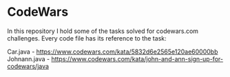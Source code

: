 # CodeWars
In this repository I hold some of the tasks solved for codewars.com challenges. Every code file has its reference to the task:

Car.java - https://www.codewars.com/kata/5832d6e2565e120ae60000bb
Johnann.java - https://www.codewars.com/kata/john-and-ann-sign-up-for-codewars/java

